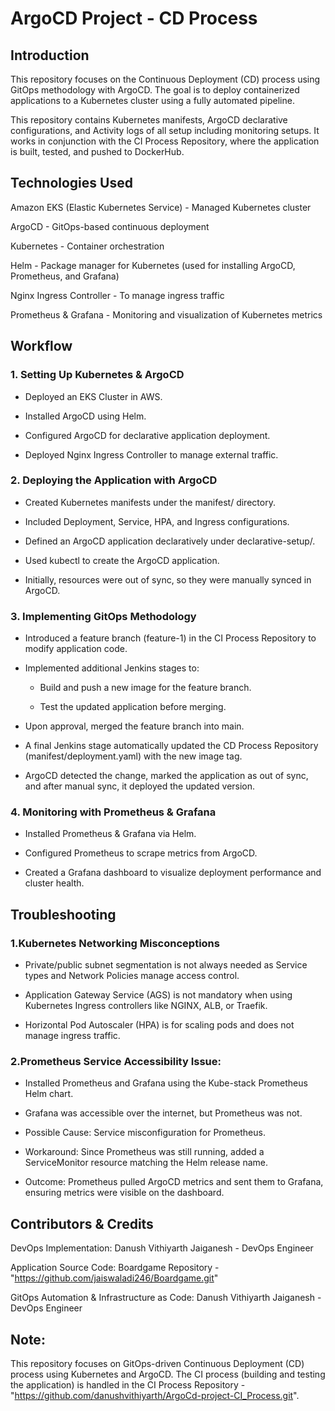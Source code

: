 # ArgoCD Project - CD Process

## Introduction

This repository focuses on the Continuous Deployment (CD) process using GitOps methodology with ArgoCD. The goal is to deploy containerized applications to a Kubernetes cluster using a fully automated pipeline.

This repository contains Kubernetes manifests, ArgoCD declarative configurations, and Activity logs of all setup including monitoring setups. It works in conjunction with the CI Process Repository, where the application is built, tested, and pushed to DockerHub.

## Technologies Used

Amazon EKS (Elastic Kubernetes Service) - Managed Kubernetes cluster

ArgoCD - GitOps-based continuous deployment

Kubernetes - Container orchestration

Helm - Package manager for Kubernetes (used for installing ArgoCD, Prometheus, and Grafana)

Nginx Ingress Controller - To manage ingress traffic

Prometheus & Grafana - Monitoring and visualization of Kubernetes metrics

## Workflow

### 1. Setting Up Kubernetes & ArgoCD

- Deployed an EKS Cluster in AWS.

- Installed ArgoCD using Helm.

- Configured ArgoCD for declarative application deployment.

- Deployed Nginx Ingress Controller to manage external traffic.

### 2. Deploying the Application with ArgoCD

- Created Kubernetes manifests under the manifest/ directory.

- Included Deployment, Service, HPA, and Ingress configurations.

- Defined an ArgoCD application declaratively under declarative-setup/.

- Used kubectl to create the ArgoCD application.

- Initially, resources were out of sync, so they were manually synced in ArgoCD.

### 3. Implementing GitOps Methodology

- Introduced a feature branch (feature-1) in the CI Process Repository to modify application code.

- Implemented additional Jenkins stages to:

  * Build and push a new image for the feature branch.

  * Test the updated application before merging.

- Upon approval, merged the feature branch into main.

- A final Jenkins stage automatically updated the CD Process Repository (manifest/deployment.yaml) with the new image tag.

- ArgoCD detected the change, marked the application as out of sync, and after manual sync, it deployed the updated version.

### 4. Monitoring with Prometheus & Grafana

- Installed Prometheus & Grafana via Helm.

- Configured Prometheus to scrape metrics from ArgoCD.

- Created a Grafana dashboard to visualize deployment performance and cluster health.

## Troubleshooting

### 1.Kubernetes Networking Misconceptions

- Private/public subnet segmentation is not always needed as Service types and Network Policies manage access control.

- Application Gateway Service (AGS) is not mandatory when using Kubernetes Ingress controllers like NGINX, ALB, or Traefik.

- Horizontal Pod Autoscaler (HPA) is for scaling pods and does not manage ingress traffic.

### 2.Prometheus Service Accessibility Issue:

- Installed Prometheus and Grafana using the Kube-stack Prometheus Helm chart.

- Grafana was accessible over the internet, but Prometheus was not.

- Possible Cause: Service misconfiguration for Prometheus.

- Workaround: Since Prometheus was still running, added a ServiceMonitor resource matching the Helm release name.

- Outcome: Prometheus pulled ArgoCD metrics and sent them to Grafana, ensuring metrics were visible on the dashboard.

## Contributors & Credits

DevOps Implementation: Danush Vithiyarth Jaiganesh - DevOps Engineer

Application Source Code: Boardgame Repository - "https://github.com/jaiswaladi246/Boardgame.git"

GitOps Automation & Infrastructure as Code: Danush Vithiyarth Jaiganesh - DevOps Engineer

## Note:
This repository focuses on GitOps-driven Continuous Deployment (CD) process using Kubernetes and ArgoCD. The CI process (building and testing the application) is handled in the CI Process Repository - "https://github.com/danushvithiyarth/ArgoCd-project-CI_Process.git".
